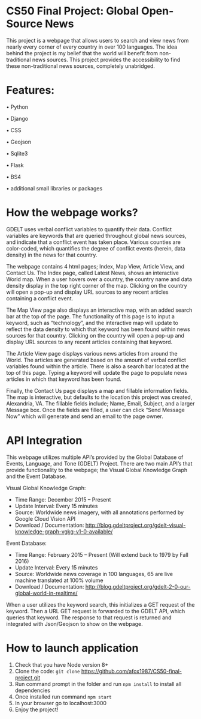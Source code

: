 # CS50 Final Project: Global Open-Source News
This project is a webpage that allows users to search and view news from nearly every corner of every country in over 100 languages. The idea behind the project is my belief that the world will benefit from non-traditional news sources. This project provides the accessibility to find these non-traditional news sources, completely unabridged.

# Features:

•	Python

•	Django

•	CSS

•	Geojson

•	Sqlite3

•	Flask

•	BS4

•	additional small libraries or packages

# How the webpage works?

GDELT uses verbal conflict variables to quantify their data. Conflict variables are keywords that are queried throughout global news sources, and indicate that a conflict event has taken place. Various counties are color-coded, which quantifies the degree of conflict events (herein, data density) in the news for that country.

The webpage contains 4 html pages; Index, Map View, Article View, and Contact Us. The Index page, called Latest News, shows an interactive World map. When a user hovers over a country, the country name and data density display in the top right corner of the map. Clicking on the country will open a pop-up and display URL sources to any recent articles containing a conflict event.

The Map View page also displays an interactive map, with an added search bar at the top of the page. The functionality of this page is to input a keyword, such as “technology”, and the interactive map will update to reflect the data density to which that keyword has been found within news sources for that country. Clicking on the country will open a pop-up and display URL sources to any recent articles containing that keyword.

The Article View page displays various news articles from around the World. The articles are generated based on the amount of verbal conflict variables found within the article. There is also a search bar located at the top of this page. Typing a keyword will update the page to populate news articles in which that keyword has been found.

Finally, the Contact Us page displays a map and fillable information fields. The map is interactive, but defaults to the location this project was created, Alexandria, VA. The fillable fields include; Name, Email, Subject, and a larger Message box. Once the fields are filled, a user can click “Send Message Now” which will generate and send an email to the page owner.

# API Integration

This webpage utilizes multiple API’s provided by the Global Database of Events, Language, and Tone (GDELT) Project. There are two main API’s that provide functionality to the webpage; the Visual Global Knowledge Graph and the Event Database.

Visual Global Knowledge Graph:
- Time Range: December 2015 – Present
- Update Interval: Every 15 minutes
- Source: Worldwide news imagery, with all annotations performed by Google Cloud Vision API
- Download / Documentation: http://blog.gdeltproject.org/gdelt-visual-knowledge-graph-vgkg-v1-0-available/

Event Database:
- Time Range: February 2015 – Present (Will extend back to 1979 by Fall 2016)
- Update Interval: Every 15 minutes
- Source: Worldwide news coverage in 100 languages, 65 are live machine translated at 100% volume
- Download / Documentation: http://blog.gdeltproject.org/gdelt-2-0-our-global-world-in-realtime/

When a user utilizes the keyword search, this initializes a GET request of the keyword. Then a URL GET request is forwarded to the GDELT API, which queries that keyword. The response to that request is returned and integrated with Json/Geojson to show on the webpage.

# How to launch application
1.	Check that you have Node version 8+
2.	Clone the code: `git clone` https://github.com/afox1987/CS50-final-project.git
3.	Run command prompt in the folder and run `npm install` to install all dependencies
4.	Once installed run command `npm start`
5.	In your browser go to localhost:3000
6.	Enjoy the project!
